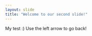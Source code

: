 ```yaml
---
layout: slide
title: "Welcome to our second slide!"
---
```

My test :)
Use the left arrow to go back!

